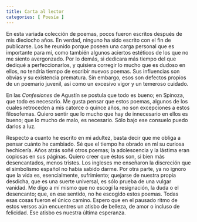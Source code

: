 ```yaml
---
title: Carta al lector
categories: [ Poesía ]
---
```



En esta variada colección de poemas, pocos fueron escritos después de mis
dieciocho años. En verdad,
ninguno ha sido escrito con el fin de publicarse. Los he reunido porque poseen
una carga personal que es importante para mí, como también algunos aciertos
estéticos de los que no me siento avergonzado. Por lo demás, si dedicara más
tiempo del que dediqué a perfeccionarlos, y quisiera corregir lo mucho que es
dudoso en ellos, no tendría tiempo de escribir nuevos poemas. Sus influencias
son obvias y su existencia prematura. Sin embargo, esos son defectos propios de
un poemario juvenil, así como un excesivo vigor y un temeroso cuidado.

En las *Confesiones* de Agustín se postula que todo es bueno; en Spinoza, que todo
es necesario. Me gusta pensar que estos poemas, algunos de los cuales retroceden
a mis catorce o quince años, no son excepciones a estos filosofemas. Quiero
sentir que lo mucho que hay de innecesario en ellos es bueno; que lo mucho de
malo, es necesario. Sólo bajo ese consuelo puedo darlos a luz.

Respecto a cuanto he escrito en mi adultez, basta decir que me obliga a pensar
cuánto he cambiado. Sé que el tiempo ha obrado en mí su curiosa hechicería. Años
atrás soñé otros poemas; la adolescencia y la lástima eran copiosas en sus
páginas. Quiero creer que éstos son, si bien más desencantados, menos tristes.
Los ingleses me enseñaron la discreción que el simbolismo español no había
sabido darme. Por otra parte, ya no ignoro que la vida es, esencialmente,
sufrimiento; quejarse de nuestra propia desdicha, que es una suerte universal,
es sólo prueba de una vulgar vanidad. Me digo a mí mismo que no escogí la
resignación, la duda o el desencanto; que, en ese sentido, no he escogido estos
poemas. Todas esas cosas fueron el único camino. Espero que en el pausado ritmo
de estos versos aún encuentres un atisbo de belleza, de amor o incluso de
felicidad. Ese atisbo es nuestra última esperanza.


